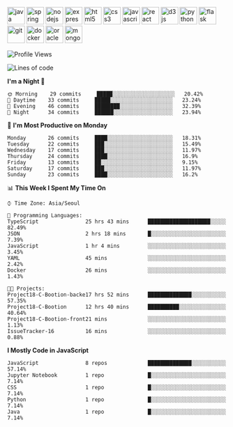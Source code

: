 <p align="left">
    <img src="https://devicons.github.io/devicon/devicon.git/icons/java/java-original-wordmark.svg" alt="java" width="40" height="40"/>
    <img src="https://www.vectorlogo.zone/logos/springio/springio-icon.svg" alt="spring" width="40" height="40"/>
    <img src="https://devicons.github.io/devicon/devicon.git/icons/nodejs/nodejs-original-wordmark.svg" alt="nodejs" width="40" height="40"/>
    <img src="https://devicons.github.io/devicon/devicon.git/icons/express/express-original-wordmark.svg" alt="express" width="40" height="40"/>
    <img src="https://devicons.github.io/devicon/devicon.git/icons/html5/html5-original-wordmark.svg" alt="html5" width="40" height="40"/>
    <img src="https://devicons.github.io/devicon/devicon.git/icons/css3/css3-original-wordmark.svg" alt="css3" width="40" height="40"/>
    <img src="https://devicons.github.io/devicon/devicon.git/icons/javascript/javascript-original.svg" alt="javascript" width="40" height="40"/>
    <img src="https://devicons.github.io/devicon/devicon.git/icons/react/react-original-wordmark.svg" alt="react" width="40" height="40"/>
    <img src="https://devicons.github.io/devicon/devicon.git/icons/d3js/d3js-original.svg" alt="d3js" width="40" height="40"/>
    <img src="https://devicons.github.io/devicon/devicon.git/icons/python/python-original.svg" alt="python" width="40" height="40"/>
    <img src="https://www.vectorlogo.zone/logos/pocoo_flask/pocoo_flask-icon.svg" alt="flask" width="40" height="40"/>
    <img src="https://www.vectorlogo.zone/logos/git-scm/git-scm-icon.svg" alt="git" width="40" height="40"/>
    <img src="https://devicons.github.io/devicon/devicon.git/icons/docker/docker-original-wordmark.svg" alt="docker" width="40" height="40"/>
    <img src="https://devicons.github.io/devicon/devicon.git/icons/oracle/oracle-original.svg" alt="oracle" width="40" height="40"/>
    <img src="https://devicons.github.io/devicon/devicon.git/icons/mongodb/mongodb-original-wordmark.svg" alt="mongodb" width="40" height="40"/>
</p>

<!--START_SECTION:waka-->
![Profile Views](http://img.shields.io/badge/Profile%20Views-1-blue)

![Lines of code](https://img.shields.io/badge/From%20Hello%20World%20I%27ve%20Written-808129%20lines%20of%20code-blue)

**I'm a Night 🦉** 

```text
🌞 Morning    29 commits     █████░░░░░░░░░░░░░░░░░░░░   20.42% 
🌆 Daytime    33 commits     █████░░░░░░░░░░░░░░░░░░░░   23.24% 
🌃 Evening    46 commits     ████████░░░░░░░░░░░░░░░░░   32.39% 
🌙 Night      34 commits     ██████░░░░░░░░░░░░░░░░░░░   23.94%

```
📅 **I'm Most Productive on Monday** 

```text
Monday       26 commits     ████░░░░░░░░░░░░░░░░░░░░░   18.31% 
Tuesday      22 commits     ███░░░░░░░░░░░░░░░░░░░░░░   15.49% 
Wednesday    17 commits     ███░░░░░░░░░░░░░░░░░░░░░░   11.97% 
Thursday     24 commits     ████░░░░░░░░░░░░░░░░░░░░░   16.9% 
Friday       13 commits     ██░░░░░░░░░░░░░░░░░░░░░░░   9.15% 
Saturday     17 commits     ███░░░░░░░░░░░░░░░░░░░░░░   11.97% 
Sunday       23 commits     ████░░░░░░░░░░░░░░░░░░░░░   16.2%

```


📊 **This Week I Spent My Time On** 

```text
⌚︎ Time Zone: Asia/Seoul

💬 Programming Languages: 
TypeScript               25 hrs 43 mins      ████████████████████░░░░░   82.49% 
JSON                     2 hrs 18 mins       █░░░░░░░░░░░░░░░░░░░░░░░░   7.39% 
JavaScript               1 hr 4 mins         ░░░░░░░░░░░░░░░░░░░░░░░░░   3.45% 
YAML                     45 mins             ░░░░░░░░░░░░░░░░░░░░░░░░░   2.42% 
Docker                   26 mins             ░░░░░░░░░░░░░░░░░░░░░░░░░   1.43%

🐱‍💻 Projects: 
Project18-C-Bootion-backe17 hrs 52 mins      ██████████████░░░░░░░░░░░   57.35% 
Project18-C-Bootion      12 hrs 40 mins      ██████████░░░░░░░░░░░░░░░   40.64% 
Project18-C-Bootion-front21 mins             ░░░░░░░░░░░░░░░░░░░░░░░░░   1.13% 
IssueTracker-16          16 mins             ░░░░░░░░░░░░░░░░░░░░░░░░░   0.88%

```

**I Mostly Code in JavaScript** 

```text
JavaScript               8 repos             ██████████████░░░░░░░░░░░   57.14% 
Jupyter Notebook         1 repo              █░░░░░░░░░░░░░░░░░░░░░░░░   7.14% 
CSS                      1 repo              █░░░░░░░░░░░░░░░░░░░░░░░░   7.14% 
Python                   1 repo              █░░░░░░░░░░░░░░░░░░░░░░░░   7.14% 
Java                     1 repo              █░░░░░░░░░░░░░░░░░░░░░░░░   7.14%

```



<!--END_SECTION:waka-->
